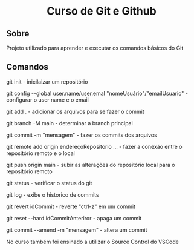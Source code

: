 <h1 align="center">Curso de Git e Github</h1>

<h2>Sobre</h2>

<p>Projeto utilizado para aprender e executar os comandos básicos do Git</p>

## Comandos
<div>
    <p>git init - inicilaizar um repositório</p>
    <p>git config --global user.name/user.emal "nomeUsuário"/"emailUsuario"  - configurar o user name e o email</p>
    <p>git add . - adicionar os arquivos para se fazer o commit</p>
    <p>git branch -M main - determinar a branch principal</p>
    <p>git commit -m "mensagem" - fazer os commits dos arquivos</p>
    <p>git remote add origin endereçoRepositorio ... - fazer a conexão entre o repositório remoto e o local</p>
    <p>git push origin main - subir as alterações do repositório local para o repositório remoto</p>
    <p>git status - verificar o status do git</p>
    <p>git log - exibe o historico de commits</p>
    <p>git revert idCommit - reverte "ctrl-z" em um commit</p>
    <p>git reset --hard idCommitAnteriror - apaga um commit</p>
    <p>git commit --amend -m "mensagem" - altera um commit</p>
</div>

<p>No curso também foi ensinado a utilizar o Source Control do VSCode</p>
